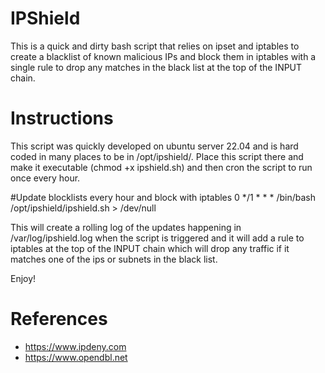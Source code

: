 # IPShield

This is a quick and dirty bash script that relies on ipset and iptables to create a blacklist of known malicious IPs and block them
in iptables with a single rule to drop any matches in the black list at the top of the INPUT chain.

# Instructions

This script was quickly developed on ubuntu server 22.04 and is hard coded in many places to be in /opt/ipshield/.
Place this script there and make it executable (chmod +x ipshield.sh) and then cron the script to run once every hour.

#Update blocklists every hour and block with iptables
0 */1 * * * /bin/bash /opt/ipshield/ipshield.sh > /dev/null

This will create a rolling log of the updates happening in /var/log/ipshield.log when the script is triggered and it 
will add a rule to iptables at the top of the INPUT chain which will drop any traffic if it matches one of the ips or
subnets in the black list. 

Enjoy!

# References

* https://www.ipdeny.com
* https://www.opendbl.net
